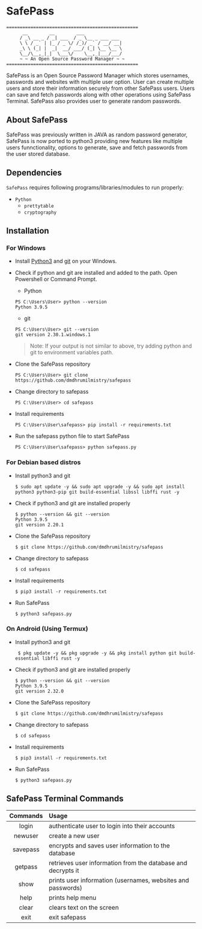 # SafePass

```
=================================================
      __        __        ___              
     / _\ __ _ / _| ___  / _ \__ _ ___ ___ 
     \ \ / _` | |_ / _ \/ /_)/ _` / __/ __|
     _\ \ (_| |  _|  __/ ___/ (_| \__ \__ \
     \__/\__,_|_|  \___\/    \__,_|___/___/
     ~ ~ An Open Source Password Manager ~ ~
================================================= 
```

SafePass is an Open Source Password Manager which stores usernames, passwords and websites with multiple user option. User can create multiple users and store their information securely from other SafePass users. Users can save and fetch passwords along with other operations using SafePass Terminal. SafePass also provides user to generate random passwords.

## About SafePass

SafePass was previously written in JAVA as random password generator, SafePass is now ported to python3 providing new features like multiple users funnctionality, options to generate, save and fetch passwords from the user stored database. 


## Dependencies
`SafePass` requires following programs/libraries/modules to run properly:
  - `Python`
    - `prettytable`
    - `cryptography`

## Installation

### For Windows

- Install [Python3](https://www.python.org/) and [git](https://git-scm.com/) on your Windows.

- Check if python and git are installed and added to the path. Open Powershell or Command Prompt.
  - Python
  ```
  PS C:\Users\User> python --version
  Python 3.9.5
  ```
  - git 
  ```
  PS C:\Users\User> git --version
  git version 2.30.1.windows.1
  ```
  > Note: If your output is not similar to above, try adding python and git to environment variables path.

- Clone the SafePass repository 
  ```
  PS C:\Users\User> git clone https://github.com/dmdhrumilmistry/safepass
  ```
  
- Change directory to safepass
  ```
  PS C:\Users\User> cd safepass
  ```
  
- Install requirements
  ```
  PS C:\Users\User\safepass> pip install -r requirements.txt
  ```
  
- Run the safepass python file to start SafePass
  ```
  PS C:\Users\User\safepass> python safepass.py
  ```


### For Debian based distros

- Install python3 and git
  ```
  $ sudo apt update -y && sudo apt upgrade -y && sudo apt install python3 python3-pip git build-essential libssl libffi rust -y
  ```
  
- Check if python3 and git are installed properly
  ```
  $ python --version && git --version
  Python 3.9.5
  git version 2.20.1
  ```
  
- Clone the SafePass repository
  ```
  $ git clone https://github.com/dmdhrumilmistry/safepass
  ```

- Change directory to safepass
  ```
  $ cd safepass
  ```
  
- Install requirements
  ```
  $ pip3 install -r requirements.txt
  ```
 
- Run SafePass
  ```
  $ python3 safepass.py
  ```
 
 
 ### On Android (Using Termux)
 
- Install python3 and git
  ```
   $ pkg update -y && pkg upgrade -y && pkg install python git build-essential libffi rust -y
  ```
  
- Check if python3 and git are installed properly
  ```
  $ python --version && git --version
  Python 3.9.5
  git version 2.32.0
  ```
  
- Clone the SafePass repository
  ```
  $ git clone https://github.com/dmdhrumilmistry/safepass
  ```

- Change directory to safepass
  ```
  $ cd safepass
  ```
  
- Install requirements
  ```
  $ pip3 install -r requirements.txt
  ```
 
- Run SafePass
  ```
  $ python3 safepass.py
  ```
 
 
 ## SafePass Terminal Commands 
 
 | Commands | Usage |
 |:--------:|:-----|
 | login |authenticate user to login into their accounts |
 |newuser|create a new user|
 |savepass|encrypts and saves user information to the database|
 |getpass|retrieves user information from the database and decrypts it|
 |show|prints user information (usernames, websites and passwords)|
 |help|prints help menu|
 |clear|clears text on the screen|
 |exit|exit safepass|
 
